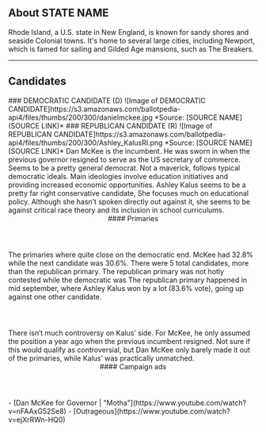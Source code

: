 ## About STATE NAME
Rhode Island, a U.S. state in New England, is known for sandy shores and seaside Colonial towns. It's home to several large cities, including Newport, which is famed for sailing and Gilded Age mansions, such as The Breakers.

---

## Candidates

<Grid>
  <Box>
    ### DEMOCRATIC CANDIDATE (D)
    ![Image of DEMOCRATIC CANDIDATE]https://s3.amazonaws.com/ballotpedia-api4/files/thumbs/200/300/danielmckee.jpg
    *Source: [SOURCE NAME](SOURCE LINK)*
  </Box>
  <Box>
    ### REPUBLICAN CANDIDATE (R)
    ![Image of REPUBLICAN CANDIDATE]https://s3.amazonaws.com/ballotpedia-api4/files/thumbs/200/300/Ashley_KalusRI.png
    *Source: [SOURCE NAME](SOURCE LINK)*
  </Box>

  <Box>
    Dan McKee is the incumbent. He was sworn in when the previous governor resigned to serve as the US secretary of commerce. Seems to be a pretty general democrat. Not a maverick, follows typical democratic ideals. Main ideologies involve education initiatives and providing increased economic opportunities. 
  </Box>
  <Box>
    Ashley Kalus seems to be a pretty far right conservative candidate, She focuses much on educational policy. Although she hasn’t spoken directly out against it, she seems to be against critical race theory and its inclusion in school curriculums.
  </Box>

  <Header>
    #### Primaries
  </Header>
  <Box>
    The primaries where quite close on the democratic end. McKee had 32.8% while the next candidate was 30.6%. There were 5 total candidates, more than the republican primary. The republican primary was not hotly contested while the democratic was
  </Box>
  <Box>
    The republican primary happened in mid september, where Ashley Kalus won by a lot (83.6% vote), going up against one other candidate.
  </Box>

  <Header>
    
  </Header>

  <WideBox>
    There isn’t much controversy on Kalus’ side. For McKee, he only assumed the position a year ago when the previous incumbent resigned. Not sure if this would qualify as controversial, but Dan McKee only barely made it out of the primaries, while Kalus’ was practically unmatched.
  </WideBox>
 
  <Header>
    #### Campaign ads
  </Header>
  <Box>
    - [Dan McKee for Governor | "Motha"](https://www.youtube.com/watch?v=nFAAxG52Se8)
  </Box>
  <Box>
    - [Outrageous](https://www.youtube.com/watch?v=ejXrRWn-HQ0)
  </Box>
</Grid>

